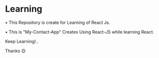 # Learning

• This Repository is create for Learning of React Js.

• This is "My-Contact-App" Creates Using React-JS while learning React.

Keep Learning!..

Thanks 😊
